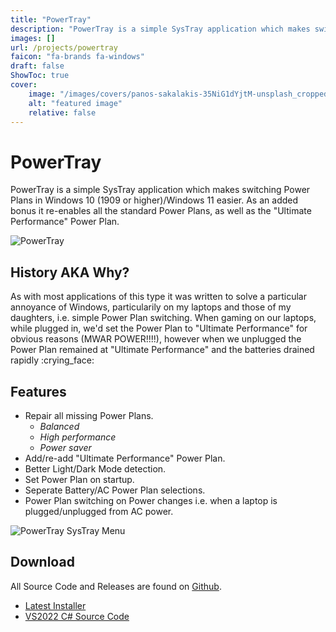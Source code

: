 ```yaml
---
title: "PowerTray"
description: "PowerTray is a simple SysTray application which makes switching Power Plans in Windows 10 (1909 or higher)/Windows 11 easier."
images: []
url: /projects/powertray
faicon: "fa-brands fa-windows"
draft: false
ShowToc: true
cover:
    image: "/images/covers/panos-sakalakis-35NiG1dYjtM-unsplash_cropped.jpg"
    alt: "featured image"
    relative: false
---
```


# PowerTray

PowerTray is a simple SysTray application which makes switching Power Plans in Windows 10 (1909 or higher)/Windows 11 easier. As an added bonus it re-enables all the standard Power Plans, as well as the "Ultimate Performance" Power Plan.

![PowerTray](/images/blog/PowerTray-About.jpg)

## History AKA Why?

As with most applications of this type it was written to solve a particular annoyance of Windows, particularily on my laptops and those of my daughters, i.e. simple Power Plan switching.
When gaming on our laptops, while plugged in, we'd set the Power Plan to "Ultimate Performance" for obvious reasons (MWAR POWER!!!!), however when we unplugged the Power Plan remained at "Ultimate Performance" and the batteries drained rapidly :crying_face:

## Features

* Repair all missing Power Plans.
  * *Balanced*
  * *High performance*
  * *Power saver*
* Add/re-add "Ultimate Performance" Power Plan.
* Better Light/Dark Mode detection.
* Set Power Plan on startup.
* Seperate Battery/AC Power Plan selections.
* Power Plan switching on Power changes i.e. when a laptop is plugged/unplugged from AC power.

![PowerTray SysTray Menu](/images/blog/PowerTray-Menu.jpg)

## Download

All Source Code and Releases are found on [Github](https://github.com/alandoyle/PowerTray/).

* [Latest Installer](https://github.com/alandoyle/PowerTray/releases/latest)
* [VS2022 C# Source Code](https://github.com/alandoyle/PowerTray/archive/refs/heads/main.zip)


